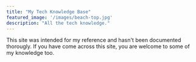 ```yaml
---
title: "My Tech Knowledge Base"
featured_image: '/images/beach-top.jpg'
description: "All the tech knowledge."
---
```

This site was intended for my reference and hasn't been documented thorougly.  If you have come across this site, you are welcome to some of my knowledge too.
